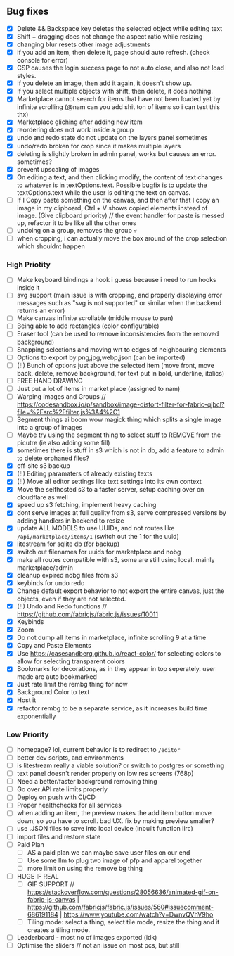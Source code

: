 ## Bug fixes

- [x] Delete && Backspace key deletes the selected object while editing text
- [x] Shift + dragging does not change the aspect ratio while resizing
- [x] changing blur resets other image adjustments
- [x] if you add an item, then delete it, page should auto refresh. (check console for error)
- [x] CSP causes the login success page to not auto close, and also not load styles.
- [x] If you delete an image, then add it again, it doesn't show up.
- [x] If you select multiple objects with shift, then delete, it does nothing.
- [x] Marketplace cannot search for items that have not been loaded yet by infinite scrolling (@nam can you add shit ton of items so i can test this thx)
- [x] Marketplace gliching after adding new item
- [x] reordering does not work inside a group
- [x] undo and redo state do not update on the layers panel sometimes
- [x] undo/redo broken for crop since it makes multiple layers
- [x] deleting is slightly broken in admin panel, works but causes an error. sometimes?
- [x] prevent upscaling of images
- [x] On editing a text, and then clicking modify, the content of text changes to whatever is in textOptions.text. Possible bugfix is to update the textOptions.text while the user is editing the text on canvas.
- [ ] If I Copy paste something on the canvas, and then after that I copy an image in my clipboard, Ctrl + V shows copied elements instead of image. (Give clipboard priority) // the event handler for paste is messed up, refactor it to be like all the other ones
- [ ] undoing on a group, removes the group 💀
- [ ] when cropping, i can actually move the box around of the crop selection which shouldnt happen

### High Priotity

- [ ] Make keyboard bindings a hook i guess because i need to run hooks inside it
- [ ] svg support (main issue is with cropping, and properly displaying error messages such as "svg is not supported" or similar when the backend returns an error)
- [ ] Make canvas infinite scrollable (middle mouse to pan)
- [ ] Being able to add rectangles (color configurable)
- [ ] Eraser tool (can be used to remove inconsistencies from the removed background)
- [ ] Snapping selections and moving wrt to edges of neighbouring elements
- [ ] Options to export by png,jpg,webp,json (can be imported)
- [ ] (!!) Bunch of options just above the selected item (move front, move back, delete, remove background, for text put in bold, underline, italics)
- [ ] FREE HAND DRAWING
- [ ] Just put a lot of items in market place (assigned to nam)
- [ ] Warping Images and Groups // https://codesandbox.io/p/sandbox/image-distort-filter-for-fabric-qjbcl?file=%2Fsrc%2Ffilter.js%3A4%2C1
- [ ] Segment things ai boom wow magick thing which splits a single image into a group of images
- [ ] Maybe try using the segment thing to select stuff to REMOVE from the picutre (ie also adding some fill)
- [x] sometimes there is stuff in s3 which is not in db, add a feature to admin to delete orphaned files?
- [x] off-site s3 backup
- [x] (!!) Editing paramaters of already existing texts
- [x] (!!) Move all editor settings like text settings into its own context
- [x] Move the selfhosted s3 to a faster server, setup caching over on cloudflare as well
- [x] speed up s3 fetching, implement heavy caching
- [x] dont serve images at full quality from s3, serve compressed versions by adding handlers in backend to resize
- [x] update ALL MODELS to use UUIDs, and not routes like `/api/marketplace/items/1` (switch out the 1 for the uuid)
- [x] litestream for sqlite db (for backup)
- [x] switch out filenames for uuids for marketplace and nobg
- [x] make all routes compatible with s3, some are still using local. mainly marketplace/admin
- [x] cleanup expired nobg files from s3
- [x] keybinds for undo redo
- [x] Change default export behavior to not export the entire canvas, just the objects, even if they are not selected.
- [x] (!!) Undo and Redo functions // https://github.com/fabricjs/fabric.js/issues/10011
- [x] Keybinds
- [x] Zoom
- [x] Do not dump all items in marketplace, infinite scrolling 9 at a time
- [x] Copy and Paste Elements
- [x] Use https://casesandberg.github.io/react-color/ for selecting colors to allow for selecting transparent colors
- [x] Bookmarks for decorations, as in they appear in top seperately. user made are auto bookmarked
- [x] Just rate limit the rembg thing for now
- [x] Background Color to text
- [x] Host it
- [x] refactor rembg to be a separate service, as it increases build time exponentially

### Low Priority

- [ ] homepage? lol, current behavior is to redirect to `/editor`
- [ ] better dev scripts, and environments
- [ ] is litestream really a viable solution? or switch to postgres or something
- [ ] text panel doesn't render properly on low res screens (768p)
- [ ] Need a better/faster background removing thing
- [ ] Go over API rate limits properly
- [ ] Deploy on push with CI/CD
- [ ] Proper healthchecks for all services
- [ ] when adding an item, the preview makes the add item button move down, so you have to scroll. bad UX. fix by making preview smaller?
- [ ] use .JSON files to save into local device (inbuilt function iirc)
- [ ] import files and restore state
- [ ] Paid Plan
  - [ ] AS a paid plan we can maybe save user files on our end
  - [ ] Use some llm to plug two image of pfp and apparel together
  - [ ] more limit on using the remove bg thing
- [ ] HUGE IF REAL
  - [ ] GIF SUPPORT // https://stackoverflow.com/questions/28056636/animated-gif-on-fabric-js-canvas | https://github.com/fabricjs/fabric.js/issues/560#issuecomment-686191184 | https://www.youtube.com/watch?v=DwnvQVhV9ho
  - [ ] Tiling mode: select a thing, select tile mode, resize the thing and it creates a tiling mode.
- [ ] Leaderboard - most no of images exported (idk)
- [ ] Optimise the sliders // not an issue on most pcs, but still
